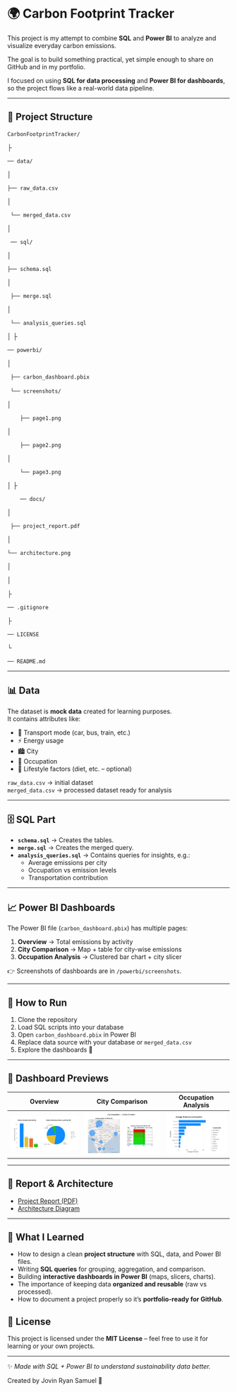 # 🌍 Carbon Footprint Tracker

This project is my attempt to combine **SQL** and **Power BI** to analyze and visualize everyday carbon emissions.  

The goal is to build something practical, yet simple enough to share on GitHub and in my portfolio.

I focused on using **SQL for data processing** and **Power BI for dashboards**, so the project flows like a real-world data pipeline.

---

## 📂 Project Structure

   
    CarbonFootprintTracker/

├
    
    ── data/

│ 
    
    ├── raw_data.csv
    
│   
     
     └── merged_data.csv
│
     
     ── sql/
│ 
  
    ├── schema.sql
│

     ├── merge.sql
│ 
    
     └── analysis_queries.sql
│
├
 
  
    ── powerbi/
│ 
    
     ├── carbon_dashboard.pbix

     └── screenshots/
│ 
      
        ├── page1.png
│   
      
        ├── page2.png
│    
       
        └── page3.png
│
├
        
        ── docs/
│  

     ├── project_report.pdf
│   
  
    └── architecture.png
│

│

├

    ── .gitignore
├  
 
    ── LICENSE
└ 
   
    ── README.md


---

## 📊 Data

The dataset is **mock data** created for learning purposes.  
It contains attributes like:

- 🚗 Transport mode (car, bus, train, etc.)
- ⚡ Energy usage
- 🏙️ City
- 👔 Occupation
- 🌱 Lifestyle factors (diet, etc. – optional)

`raw_data.csv` → initial dataset  
`merged_data.csv` → processed dataset ready for analysis

---

## 🗄️ SQL Part

- **`schema.sql`** → Creates the tables.  
- **`merge.sql`** → Creates the merged query.  
- **`analysis_queries.sql`** → Contains queries for insights, e.g.:
  - Average emissions per city  
  - Occupation vs emission levels  
  - Transportation contribution  

---

## 📈 Power BI Dashboards

The Power BI file (`carbon_dashboard.pbix`) has multiple pages:

1. **Overview** → Total emissions by activity  
2. **City Comparison** → Map + table for city-wise emissions  
3. **Occupation Analysis** → Clustered bar chart + city slicer  

👉 Screenshots of dashboards are in `/powerbi/screenshots`.

---

## 🚀 How to Run

1. Clone the repository  
2. Load SQL scripts into your database  
3. Open `carbon_dashboard.pbix` in Power BI  
4. Replace data source with your database or `merged_data.csv`  
5. Explore the dashboards 🎉  

---

## 📸 Dashboard Previews

| Overview | City Comparison | Occupation Analysis |
|----------|----------------|----------------------|
| ![Overview](powerbi/screenshots/page1_overview.png) | ![City](powerbi/screenshots/page2_city.png) | ![Occupation](powerbi/screenshots/page3_occupation.png) |

---

## 📑 Report & Architecture

- [Project Report (PDF)](docs/project_report.pdf)  
- [Architecture Diagram](docs/architecture.png)  

---

## 📝 What I Learned

- How to design a clean **project structure** with SQL, data, and Power BI files.  
- Writing **SQL queries** for grouping, aggregation, and comparison.  
- Building **interactive dashboards in Power BI** (maps, slicers, charts).  
- The importance of keeping data **organized and reusable** (raw vs processed).  
- How to document a project properly so it’s **portfolio-ready for GitHub**.

## 📜 License

This project is licensed under the **MIT License** – feel free to use it for learning or your own projects.  

---

✨ *Made with SQL + Power BI to understand sustainability data better.*

Created by Jovin Ryan Samuel 💫
